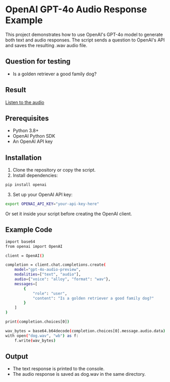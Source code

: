 # OpenAI GPT-4o Audio Response Example
This project demonstrates how to use OpenAI's GPT-4o model to generate both text and audio responses. The script sends a question to OpenAI's API and saves the resulting .wav audio file.
## **Question for testing**
- Is a golden retriever a good family dog?
## **Result**
[Listen to the audio](https://github.com/Pakistani12/-Text-To-Audio-Generation-OpenAI/blob/main/dog.wav)
## **Prerequisites**

- Python 3.8+
- OpenAI Python SDK
- An OpenAI API key
## **Installation**
1. Clone the repository or copy the script.
2. Install dependencies:
```sh
pip install openai
```
3. Set up your OpenAI API key:
```sh
export OPENAI_API_KEY="your-api-key-here"
```
Or set it inside your script before creating the OpenAI client.
## **Example Code**
```sh
import base64
from openai import OpenAI

client = OpenAI()

completion = client.chat.completions.create(
    model="gpt-4o-audio-preview",
    modalities=["text", "audio"],
    audio={"voice": "alloy", "format": "wav"},
    messages=[
        {
            "role": "user",
            "content": "Is a golden retriever a good family dog?"
        }
    ]
)

print(completion.choices[0])

wav_bytes = base64.b64decode(completion.choices[0].message.audio.data)
with open("dog.wav", "wb") as f:
    f.write(wav_bytes)
```
## **Output**

- The text response is printed to the console.
- The audio response is saved as dog.wav in the same directory.

